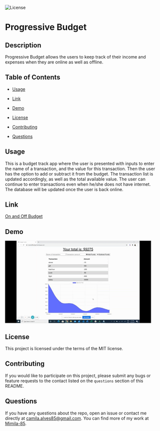 ![License](https://img.shields.io/badge/license-MIT-blue)
# Progressive Budget

## Description

Progressive Budget allows the users to keep track of their income and expenses when they are online as well as offline.

## Table of Contents

* [Usage](#usage)

* [Link](#link)

* [Demo](#Demo)

* [License](#license)

* [Contributing](#contributing)

* [Questions](#questions)

## Usage

This is a budget track app where the user is presented with inputs to enter the name of a transaction, and the value for this transaction. Then the user has the option to add or subtract it from the budget. The transaction list is updated accordingly, as well as the total available value. The user can continue to enter transactions even when he/she does not have internet. The database will be updated once the user is back online. 

## Link
[On and Off Budget]( https://onandoffbudget.herokuapp.com/)

## Demo
![On and Off Budget Demo]( https://github.com/Mimila-85/Progressive_Budget/blob/master/public/assets/images/progressiveBudgeDemo.gif)

## License

This project is licensed under the terms of the MIT license.

## Contributing

If you would like to participate on this project, please submit any bugs or feature requests to the contact listed on the `questions` section of this README. 

## Questions

If you have any questions about the repo, open an issue or contact me directly at camila.alves85@gmail.com. You can find more of my work at [Mimila-85](https://github.com/Mimila-85).
